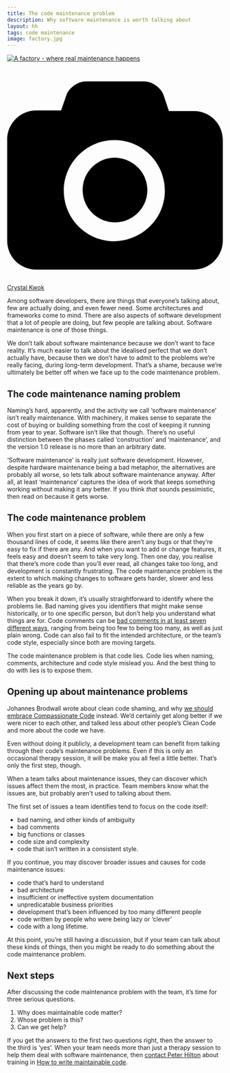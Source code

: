 ```yaml
---
title: The code maintenance problem
description: Why software maintenance is worth talking about
layout: hh
tags: code maintenance
image: factory.jpg
---
```


[![A factory - where real maintenance happens](factory.jpg)](https://unsplash.com/photos/mhUsz2ezlXQ)

<a class="unsplash" href="https://unsplash.com/photos/mhUsz2ezlXQ" rel="noopener noreferrer" title="Download free do whatever you want high-resolution photos from Crystal Kwok"><span><svg xmlns="http://www.w3.org/2000/svg" viewBox="0 0 32 32"><title>unsplash-logo</title><path d="M20.8 18.1c0 2.7-2.2 4.8-4.8 4.8s-4.8-2.1-4.8-4.8c0-2.7 2.2-4.8 4.8-4.8 2.7.1 4.8 2.2 4.8 4.8zm11.2-7.4v14.9c0 2.3-1.9 4.3-4.3 4.3h-23.4c-2.4 0-4.3-1.9-4.3-4.3v-15c0-2.3 1.9-4.3 4.3-4.3h3.7l.8-2.3c.4-1.1 1.7-2 2.9-2h8.6c1.2 0 2.5.9 2.9 2l.8 2.4h3.7c2.4 0 4.3 1.9 4.3 4.3zm-8.6 7.5c0-4.1-3.3-7.5-7.5-7.5-4.1 0-7.5 3.4-7.5 7.5s3.3 7.5 7.5 7.5c4.2-.1 7.5-3.4 7.5-7.5z"></path></svg></span><span>Crystal Kwok</span></a>

Among software developers, there are things that everyone’s talking about, few are actually doing, and even fewer need. Some architectures and frameworks come to mind.
There are also aspects of software development that a lot of people are doing, but few people are talking about.
Software maintenance is one of those things.

We don’t talk about software maintenance because we don’t want to face reality.
It’s much easier to talk about the idealised perfect that we don’t actually have, because then we don’t have to admit to the problems we’re really facing, during long-term development.
That’s a shame, because we’re ultimately be better off when we face up to the code maintenance problem.

## The code maintenance naming problem

Naming’s hard, apparently, and the activity we call ‘software maintenance’ isn’t really maintenance.
With machinery, it makes sense to separate the cost of buying or building something from the cost of keeping it running from year to year.
Software isn’t like that though.
There’s no useful distinction between the phases called ‘construction’ and ‘maintenance’, and the version 1.0 release is no more than an arbitrary date.

‘Software maintenance’ is really just software development.
However, despite hardware maintenance being a bad metaphor, the alternatives are probably all worse, so lets talk about software maintenance anyway.
After all, at least ‘maintenance’ captures the idea of work that keeps something working without making it any better.
If you think _that_ sounds pessimistic, then read on because it gets worse.

## The code maintenance problem

When you first start on a piece of software, while there are only a few thousand lines of code, it seems like there aren’t any bugs or that they’re easy to fix if there are any.
And when you want to add or change features, it feels easy and doesn’t seem to take very long.
Then one day, you realise that there’s more code than you’ll ever read, all changes take too long, and development is constantly frustrating.
The code maintenance problem is the extent to which making changes to software gets harder, slower and less reliable as the years go by.

When you break it down, it’s usually straightforward to identify where the problems lie.
Bad naming gives you identifiers that might make sense historically, or to one specific person, but don’t help you understand what things are for.
Code comments can be [bad comments in at least seven different ways](7-ways-to-write-bad-comments), ranging from being too few to being too many, as well as just plain wrong.
Code can also fail to fit the intended architecture, or the team’s code style, especially since both are moving targets.

The code maintenance problem is that code lies.
Code lies when naming, comments, architecture and code style mislead you.
And the best thing to do with lies is to expose them.

## Opening up about maintenance problems

Johannes Brodwall wrote about clean code shaming, and why [we should embrace Compassionate Code](http://johannesbrodwall.com/2018/06/24/forget-about-clean-code-lets-embrace-compassionate-code/) instead.
We’d certainly get along better if we were nicer to each other, and talked less about other people’s Clean Code and more about the code we have.

Even without doing it publicly, a development team can benefit from talking through their code’s maintenance problems.
Even if this is only an occasional therapy session, it will be make you all feel a little better.
That’s only the first step, though.

When a team talks about maintenance issues, they can discover which issues affect them the most, in practice.
Team members know what the issues are, but probably aren’t used to talking about them.

The first set of issues a team identifies tend to focus on the code itself:

* bad naming, and other kinds of ambiguity
* bad comments
* big functions or classes
* code size and complexity
* code that isn’t written in a consistent style.

If you continue, you may discover broader issues and causes for code maintenance issues:

* code that’s hard to understand
* bad architecture
* insufficient or ineffective system documentation
* unpredicatable business priorities
* development that’s been influenced by too many different people
* code written by people who were being lazy or ‘clever’
* code with a long lifetime.

At this point, you’re still having a discussion, but if your team can talk about these kinds of things, then you might be ready to do something about the code maintenance problem.

## Next steps

After discussing the code maintenance problem with the team, it’s time for three serious questions.

1. Why does maintainable code matter?
2. Whose problem is this?
3. Can we get help?

If you get the answers to the first two questions right, then the answer to the third is ‘yes’.
When your team needs more than just a therapy session to help them deal with software maintenance, then [contact Peter Hilton](../contact) about training in [How to write maintainable code](../training/maintainable-code).
